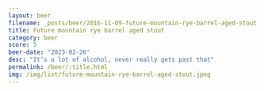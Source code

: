 ```yaml
---
layout: beer
filename: _posts/beer/2016-11-09-future-mountain-rye-barrel-aged-stout.md
title: Future mountain rye barrel aged stout
category: beer
score: 5
beer-date: "2023-02-26"
desc: "It’s a lot of alcohol, never really gets past that"
permalink: /beer/:title.html
img: /img/list/future-mountain-rye-barrel-aged-stout.jpeg
---
```


